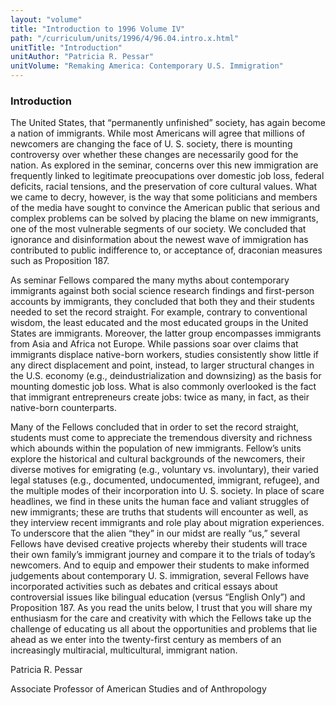 ```yaml
---
layout: "volume"
title: "Introduction to 1996 Volume IV"
path: "/curriculum/units/1996/4/96.04.intro.x.html"
unitTitle: "Introduction"
unitAuthor: "Patricia R. Pessar"
unitVolume: "Remaking America: Contemporary U.S. Immigration"
---
```

<body>
<h3>
  Introduction
 </h3>
 The United States, that “permanently unfinished” society, has again become a nation of immigrants. While most Americans will agree that millions of newcomers are changing the face of U. S. society, there is mounting controversy over whether these changes are necessarily good for the nation. As explored in the seminar, concerns over this new immigration are frequently linked to legitimate preocupations over domestic job loss, federal deficits, racial tensions, and the preservation of core cultural values. What we came to decry, however, is the way that some politicians and members of the media have sought to convince the American public that serious and complex problems can be solved by placing the blame on new immigrants, one of the most vulnerable segments of our society. We concluded that ignorance and disinformation about the newest wave of immigration has contributed to public indifference to, or acceptance of, draconian measures such as Proposition 187.
 <p>
  As seminar Fellows compared the many myths about contemporary immigrants against both social science research findings and first-person accounts by immigrants, they concluded that both they and their students needed to set the record straight. For example, contrary to conventional wisdom, the least educated and the most educated groups in the United States are immigrants. Moreover, the latter group encompasses immigrants from Asia and Africa not Europe. While passions soar over claims that immigrants displace native-born workers, studies consistently show little if any direct displacement and point, instead, to larger structural changes in the U.S. economy (e.g., deindustrialization and downsizing) as the basis for mounting domestic job loss. What is also commonly overlooked is the fact that immigrant entrepreneurs create jobs: twice as many, in fact, as their native-born counterparts.
 </p>
 <p>
  Many of the Fellows concluded that in order to set the record straight, students must come to appreciate the tremendous diversity and richness which abounds within the population of new immigrants. Fellow’s units explore the historical and cultural backgrounds of the newcomers, their diverse motives for emigrating (e.g., voluntary vs. involuntary), their varied legal statuses (e.g., documented, undocumented, immigrant, refugee), and the multiple modes of their incorporation into U. S. society. In place of scare headlines, we find in these units the human face and valiant struggles of new immigrants; these are truths that students will encounter as well, as they interview recent immigrants and role play about migration experiences. To underscore that the alien “they” in our midst are really “us,” several Fellows have devised creative projects whereby their students will trace their own family’s immigrant journey and compare it to the trials of today’s newcomers. And to equip and empower their students to make informed judgements about contemporary U. S. immigration, several Fellows have incorporated activities such as debates and critical essays about controversial issues like bilingual education (versus “English Only”) and Proposition 187. As you read the units below, I trust that you will share my enthusiasm for the care and creativity with which the Fellows take up the challenge of educating us all about the opportunities and problems that lie ahead as we enter into the twenty-first century as members of an increasingly multiracial, multicultural, immigrant nation.
 </p>
 <p>
  Patricia R. Pessar
 </p>
 <p>
  Associate Professor of American Studies and of Anthropology
 </p>

</body>